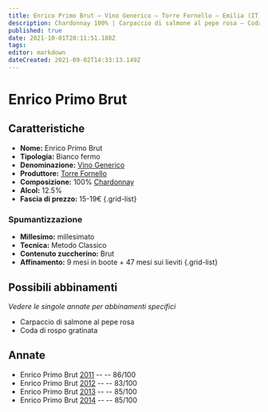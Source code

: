 ```yaml
---
title: Enrico Primo Brut – Vino Generico – Torre Fornello – Emilia (IT) – 15-19€ – 2★-3★
description: Chardonnay 100% | Carpaccio di salmone al pepe rosa – Coda di rospo gratinata
published: true
date: 2021-10-01T20:11:51.188Z
tags: 
editor: markdown
dateCreated: 2021-09-02T14:33:13.149Z
---
```


# Enrico Primo Brut

## Caratteristiche
- **Nome:** Enrico Primo Brut
- **Tipologia:** Bianco fermo
- **Denominazione:** [Vino Generico](/denominazioni/Italia/Vino-generico)
- **Produttore:** [Torre Fornello](/produttori/Italia/Emilia/Torre-Fornello) 
- **Composizione:** 100% [Chardonnay](/vitigni/Francia/chardonnay)
- **Alcol:** 12.5%
- **Fascia di prezzo:** 15-19€
{.grid-list}

### Spumantizzazione
- **Millesimo:** millesimato
- **Tecnica:** Metodo Classico
- **Contenuto zuccherino:** Brut
- **Affinamento:** 9 mesi in boote + 47 mesi sui lieviti
{.grid-list}


## Possibili abbinamenti
*Vedere le singole annate per abbinamenti specifici*

- Carpaccio di salmone al pepe rosa
- Coda di rospo gratinata

## Annate
- Enrico Primo Brut [2011](/vini/Italia/Emilia/Torre-Fornello/Enrico-Primo-Brut/2011) -- <span class="star-3"></span> -- 86/100
- Enrico Primo Brut [2012](/vini/Italia/Emilia/Torre-Fornello/Enrico-Primo-Brut/2012) -- <span class="star-2"></span> -- 83/100
- Enrico Primo Brut [2013](/vini/Italia/Emilia/Torre-Fornello/Enrico-Primo-Brut/2013) -- <span class="star-3"></span> -- 85/100
- Enrico Primo Brut [2014](/vini/Italia/Emilia/Torre-Fornello/Enrico-Primo-Brut/2014) -- <span class="star-3"></span> -- 85/100
